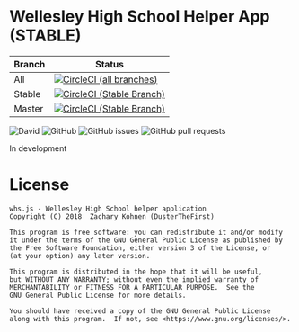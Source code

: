 # Wellesley High School Helper App (STABLE)

|Branch|Status|
|-|-|
| All | [![CircleCI (all branches)](https://img.shields.io/circleci/project/github/DusterTheFirst/whs.js.svg)](https://circleci.com/gh/DusterTheFirst/whs.js)|
| Stable |[![CircleCI (Stable Branch)](https://img.shields.io/circleci/project/github/DusterTheFirst/whs.js/stable.svg)](https://circleci.com/gh/DusterTheFirst/whs.js/tree/stable)|
| Master |[![CircleCI (Stable Branch)](https://img.shields.io/circleci/project/github/DusterTheFirst/whs.js/master.svg)](https://circleci.com/gh/DusterTheFirst/whs.js/tree/master)|


![David](https://img.shields.io/david/DusterTheFirst/whs.js.svg)
![GitHub](https://img.shields.io/github/license/DusterTheFirst/whs.js.svg)
![GitHub issues](https://img.shields.io/github/issues/DusterTheFirst/whs.js.svg)
![GitHub pull requests](https://img.shields.io/github/issues-pr/dusterthefirst/whs.js.svg)

In development

# License
    whs.js - Wellesley High School helper application
    Copyright (C) 2018  Zachary Kohnen (DusterTheFirst)

    This program is free software: you can redistribute it and/or modify
    it under the terms of the GNU General Public License as published by
    the Free Software Foundation, either version 3 of the License, or
    (at your option) any later version.

    This program is distributed in the hope that it will be useful,
    but WITHOUT ANY WARRANTY; without even the implied warranty of
    MERCHANTABILITY or FITNESS FOR A PARTICULAR PURPOSE.  See the
    GNU General Public License for more details.

    You should have received a copy of the GNU General Public License
    along with this program.  If not, see <https://www.gnu.org/licenses/>.
